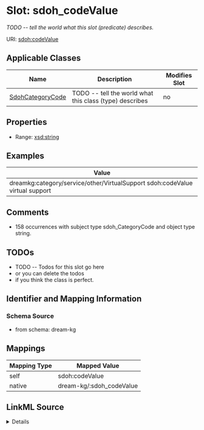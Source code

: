 

# Slot: sdoh_codeValue


_TODO -- tell the world what this slot (predicate) describes._





URI: [sdoh:codeValue](http://schema.org/codeValue)



<!-- no inheritance hierarchy -->





## Applicable Classes

| Name | Description | Modifies Slot |
| --- | --- | --- |
| [SdohCategoryCode](../classes/SdohCategoryCode.md) | TODO -- tell the world what this class (type) describes |  no  |







## Properties

* Range: [xsd:string](http://www.w3.org/2001/XMLSchema#string)






## Examples

| Value |
| --- |
| dreamkg:category/service/other/VirtualSupport sdoh:codeValue virtual support |

## Comments

* 158 occurrences with subject type sdoh_CategoryCode and object type string.

## TODOs

* TODO -- Todos for this slot go here
* or you can delete the todos
* if you think the class is perfect.

## Identifier and Mapping Information







### Schema Source


* from schema: dream-kg




## Mappings

| Mapping Type | Mapped Value |
| ---  | ---  |
| self | sdoh:codeValue |
| native | dream-kg/:sdoh_codeValue |




## LinkML Source

<details>
```yaml
name: sdoh_codeValue
description: TODO -- tell the world what this slot (predicate) describes.
todos:
- TODO -- Todos for this slot go here
- or you can delete the todos
- if you think the class is perfect.
comments:
- 158 occurrences with subject type sdoh_CategoryCode and object type string.
examples:
- value: dreamkg:category/service/other/VirtualSupport sdoh:codeValue virtual support
from_schema: dream-kg
rank: 1000
slot_uri: sdoh:codeValue
alias: sdoh_codeValue
domain_of:
- sdoh_CategoryCode
range: string

```
</details>